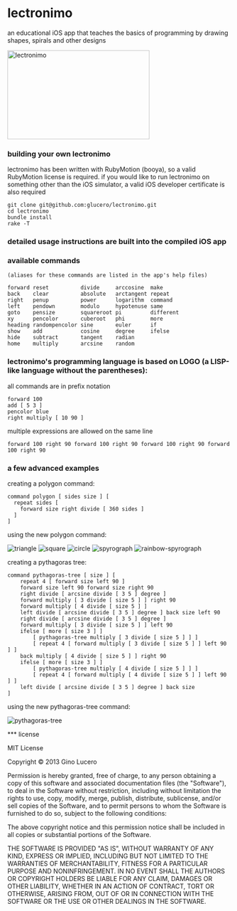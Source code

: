 # lectronimo

  an educational iOS app that teaches the basics of programming by drawing shapes, spirals and other designs

<img src="https://raw.github.com/glucero/lectronimo/master/resources/lectronimo_main.png" alt="lectronimo" height="200" width="320" >

### building your own lectronimo

  lectronimo has been written with RubyMotion (booya), so a valid RubyMotion license is required. if you would like to run lectronimo on something other than the iOS simulator, a valid iOS developer certificate is also required

    git clone git@github.com:glucero/lectronimo.git
    cd lectronimo
    bundle install
    rake -T

### detailed usage instructions are built into the compiled iOS app

### available commands

    (aliases for these commands are listed in the app's help files)

    forward reset          divide     arccosine  make
    back    clear          absolute   arctangent repeat
    right   penup          power      logarithm  command
    left    pendown        modulo     hypotenuse same
    goto    pensize        squareroot pi         different
    xy      pencolor       cuberoot   phi        more
    heading randompencolor sine       euler      if
    show    add            cosine     degree     ifelse
    hide    subtract       tangent    radian
    home    multiply       arcsine    random

### lectronimo's programming language is based on LOGO (a LISP-like language without the parentheses):

  all commands are in prefix notation

    forward 100
    add [ 5 3 ]
    pencolor blue
    right multiply [ 10 90 ]

  multiple expressions are allowed on the same line

    forward 100 right 90 forward 100 right 90 forward 100 right 90 forward 100 right 90

### a few advanced examples

creating a polygon command:

    command polygon [ sides size ] [
      repeat sides [
        forward size right divide [ 360 sides ]
      ]
    ]

using the new polygon command:

![triangle](https://raw.github.com/glucero/lectronimo/master/assets/triangle.png)
![square](https://raw.github.com/glucero/lectronimo/master/assets/square.png)
![circle](https://raw.github.com/glucero/lectronimo/master/assets/circle.png)
![spyrograph](https://raw.github.com/glucero/lectronimo/master/assets/spyrograph.png)
![rainbow-spyrograph](https://raw.github.com/glucero/lectronimo/master/assets/rainbow-spyrograph.png)

creating a pythagoras tree:

    command pythagoras-tree [ size ] [
        repeat 4 [ forward size left 90 ]
        forward size left 90 forward size right 90
        right divide [ arcsine divide [ 3 5 ] degree ]
        forward multiply [ 3 divide [ size 5 ] ] right 90
        forward multiply [ 4 divide [ size 5 ] ]
        left divide [ arcsine divide [ 3 5 ] degree ] back size left 90
        right divide [ arcsine divide [ 3 5 ] degree ]
        forward multiply [ 3 divide [ size 5 ] ] left 90
        ifelse [ more [ size 3 ] ]
            [ pythagoras-tree multiply [ 3 divide [ size 5 ] ] ]
            [ repeat 4 [ forward multiply [ 3 divide [ size 5 ] ] left 90 ] ]
        back multiply [ 4 divide [ size 5 ] ] right 90
        ifelse [ more [ size 3 ] ]
            [ pythagoras-tree multiply [ 4 divide [ size 5 ] ] ]
            [ repeat 4 [ forward multiply [ 4 divide [ size 5 ] ] left 90 ] ]
        left divide [ arcsine divide [ 3 5 ] degree ] back size
    ]

using the new pythagoras-tree command:

![pythagoras-tree](https://raw.github.com/glucero/lectronimo/master/assets/pythagoras-tree.png)

*** license

MIT License

Copyright © 2013 Gino Lucero

Permission is hereby granted, free of charge, to any person obtaining
a copy of this software and associated documentation files (the
"Software"), to deal in the Software without restriction, including
without limitation the rights to use, copy, modify, merge, publish,
distribute, sublicense, and/or sell copies of the Software, and to
permit persons to whom the Software is furnished to do so, subject to
the following conditions:

The above copyright notice and this permission notice shall be
included in all copies or substantial portions of the Software.

THE SOFTWARE IS PROVIDED "AS IS", WITHOUT WARRANTY OF ANY KIND,
EXPRESS OR IMPLIED, INCLUDING BUT NOT LIMITED TO THE WARRANTIES OF
MERCHANTABILITY, FITNESS FOR A PARTICULAR PURPOSE AND
NONINFRINGEMENT. IN NO EVENT SHALL THE AUTHORS OR COPYRIGHT HOLDERS BE
LIABLE FOR ANY CLAIM, DAMAGES OR OTHER LIABILITY, WHETHER IN AN ACTION
OF CONTRACT, TORT OR OTHERWISE, ARISING FROM, OUT OF OR IN CONNECTION
WITH THE SOFTWARE OR THE USE OR OTHER DEALINGS IN THE SOFTWARE.
